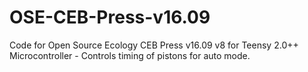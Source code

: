 # OSE-CEB-Press-v16.09
Code for Open Source Ecology CEB Press v16.09 v8 for Teensy 2.0++ Microcontroller - Controls timing of pistons for auto mode.
